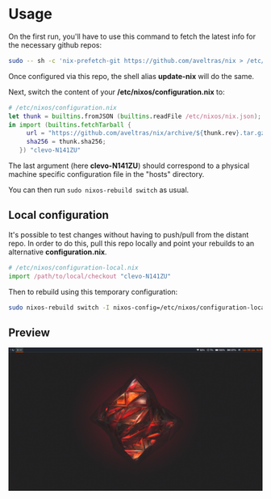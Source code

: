 # Usage

On the first run, you'll have to use this command to fetch the latest info for the necessary github repos:

```bash
sudo -- sh -c 'nix-prefetch-git https://github.com/aveltras/nix > /etc/nixos/nix.json; nix-prefetch-git https://github.com/rycee/home-manager > /etc/nixos/home-manager.json'
```
Once configured via this repo, the shell alias **update-nix** will do the same.

Next, switch the content of your **/etc/nixos/configuration.nix** to:

```nix
# /etc/nixos/configuration.nix
let thunk = builtins.fromJSON (builtins.readFile /etc/nixos/nix.json);
in import (builtins.fetchTarball {
     url = "https://github.com/aveltras/nix/archive/${thunk.rev}.tar.gz";
     sha256 = thunk.sha256;
   }) "clevo-N141ZU"
```

The last argument (here **clevo-N141ZU**) should correspond to a physical machine specific configuration file in the "hosts" directory.

You can then run `sudo nixos-rebuild switch` as usual.

## Local configuration

It's possible to test changes without having to push/pull from the distant repo.
In order to do this, pull this repo locally and point your rebuilds to an alternative **configuration.nix**.

```nix
# /etc/nixos/configuration-local.nix
import /path/to/local/checkout "clevo-N141ZU"
```
Then to rebuild using this temporary configuration:

```bash
sudo nixos-rebuild switch -I nixos-config=/etc/nixos/configuration-local.nix
```

## Preview
![](preview.png)
